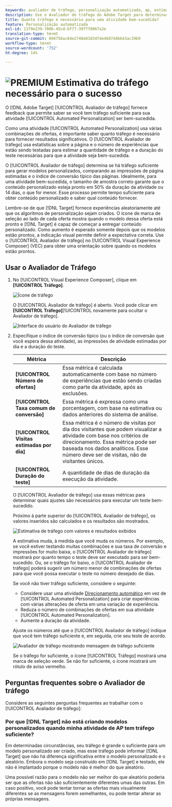 ```yaml
---
keywords: avaliador de tráfego, personalização automatizada, ap, estimar tráfego, direcionamento automático
description: Use o Avaliador de tráfego do Adobe Target para determinar se você tem tráfego suficiente para que sua atividade do Automated Personalization seja bem-sucedida.
title: Quanto tráfego é necessário para uma atividade bem-sucedida?
feature: Personalização automatizada
exl-id: 11f9e239-700b-45cd-bf77-39f7f8967a2e
translation-type: tm+mt
source-git-commit: 094756ac64e2740e81834fde4b07d4b643ac39b9
workflow-type: tm+mt
source-wordcount: '752'
ht-degree: 14%

---
```


# ![PREMIUM](/help/assets/premium.png) Estimativa do tráfego necessário para o sucesso

O [!DNL Adobe Target] [!UICONTROL Avaliador de tráfego] fornece feedback que permite saber se você tem tráfego suficiente para sua atividade [!UICONTROL Automated Personalization] ser bem-sucedida.

Como uma atividade [!UICONTROL Automated Personalization] usa várias combinações de ofertas, é importante saber quanto tráfego é necessário para fornecer resultados significativos. O [!UICONTROL Avaliador de tráfego] usa estatísticas sobre a página e o número de experiências que estão sendo testadas para estimar a quantidade de tráfego e a duração do teste necessárias para que a atividade seja bem-sucedida.

O [!UICONTROL Avaliador de tráfego] determina se há tráfego suficiente para gerar modelos personalizados, comparando as impressões de página estimadas e o índice de conversão típico das páginas. Idealmente, para uma atividade bem-sucedida, o tamanho de amostra correto garante que o conteúdo personalizado esteja pronto em 50% da duração da atividade ou 14 dias, o que for menor. Esse processo permite tempo suficiente para obter conteúdo personalizado e saber qual conteúdo fornecer.

Lembre-se de que [!DNL Target] fornece experiências aleatoriamente até que os algoritmos de personalização sejam criados. O ícone de marca de seleção ao lado de cada oferta mostra quando o modelo dessa oferta está pronto e [!DNL Target] é capaz de começar a entregar conteúdo personalizado. Como aumento é esperado somente depois que os modelos estão prontos, a indicação visual permite definir a expectativa correta. Use o [!UICONTROL Avaliador de tráfego] no [!UICONTROL Visual Experience Composer] (VEC) para obter uma orientação sobre quando os modelos estão prontos.

## Usar o Avaliador de Tráfego

1. No [!UICONTROL Visual Experience Composer], clique em **[!UICONTROL Tráfego]**.

   ![Ícone de tráfego](/help/c-activities/t-automated-personalization/assets/icon-traffic.png)

   O [!UICONTROL Avaliador de tráfego] é aberto. Você pode clicar em **[!UICONTROL Tráfego]**[!UICONTROL  novamente para ocultar o Avaliador de tráfego].

   ![Interface do usuário do Avaliador de tráfego](assets/ap_est.png)

1. Especifique o índice de conversão típico (ou o índice de conversão que você espera dessa atividade), as impressões de atividade estimadas por dia e a duração do teste.

   | Métrica | Descrição |
   | --- | --- |
   | **[!UICONTROL Número de ofertas]** | Essa métrica é calculada automaticamente com base no número de experiências que estão sendo criadas como parte da atividade, após as exclusões. |
   | **[!UICONTROL Taxa comum de conversão]** | Essa métrica é expressa como uma porcentagem, com base na estimativa ou dados anteriores do sistema de análise. |
   | **[!UICONTROL Visitas estimadas por dia]** | Essa métrica é o número de visitas por dia dos visitantes que podem visualizar a atividade com base nos critérios de direcionamento. Essa métrica pode ser baseada nos dados analíticos. Esse número deve ser de visitas, não de visitantes únicos. |
   | **[!UICONTROL Duração do teste]** | A quantidade de dias de duração da execução da atividade. |

   O [!UICONTROL Avaliador de tráfego] usa essas métricas para determinar quais ajustes são necessários para executar um teste bem-sucedido.

   Próximo à parte superior do [!UICONTROL Avaliador de tráfego], os valores inseridos são calculados e os resultados são mostrados.

   ![Estimativa de tráfego com valores e resultados exibidos](assets/ap_est_no.png)

   A estimativa muda, à medida que você muda os números. Por exemplo, se você estiver testando muitas combinações e sua taxa de conversão e impressões for muito baixa, o [!UICONTROL Avaliador de tráfego] mostrará por quanto tempo o teste deve ser executado para ser bem-sucedido. Ou, se o tráfego for baixo, o [!UICONTROL Avaliador de tráfego] poderá sugerir um número menor de combinações de ofertas para que você possa executar o teste no número desejado de dias.

   Se você não tiver tráfego suficiente, considere o seguinte:

   * Considere usar uma atividade [Direcionamento automático](/help/c-activities/auto-target/auto-target-to-optimize.md) em vez de [!UICONTROL Automated Personalization] para criar experiências com várias alterações de oferta em uma variação de experiência.
   * Reduza o número de combinações de ofertas em sua atividade [!UICONTROL Automated Personalization].
   * Aumente a duração da atividade.

   Ajuste os números até que o [!UICONTROL Avaliador de tráfego] indique que você tem tráfego suficiente e, em seguida, crie seu teste de acordo.

   ![Avaliador de tráfego mostrando mensagem de tráfego suficiente](assets/ap_est_yes.png)

   Se o tráfego for suficiente, o ícone [!UICONTROL Tráfego] mostrará uma marca de seleção verde. Se não for suficiente, o ícone mostrará um rótulo de aviso vermelho.

## Perguntas frequentes sobre o Avaliador de tráfego

Considere as seguintes perguntas frequentes ao trabalhar com o [!UICONTROL Avaliador de tráfego]:

### Por que [!DNL Target] não está criando modelos personalizados quando minha atividade de AP tem tráfego suficiente?

Em determinadas circunstâncias, seu tráfego é grande o suficiente para um modelo personalizado ser criado, mas esse tráfego pode informar [!DNL Target] que não há diferença significativa entre o modelo personalizado e o aleatório. Embora o modelo seja construído em [!DNL Target] e testado, ele não é implantado porque o modelo não é melhor do que aleatório.

Uma possível razão para o modelo não ser melhor do que aleatório poderia ser que as ofertas não são suficientemente diferentes umas das outras. Em caso positivo, você pode tentar tornar as ofertas mais visualmente diferentes se as mensagens forem semelhantes, ou pode tentar alterar as próprias mensagens.
